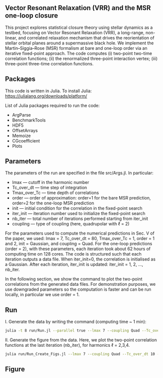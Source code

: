 Vector Resonant Relaxation (VRR) and the MSR one-loop closure
-
This project explores statistical closure theory using stellar dynamics as a testbed, focusing on Vector Resonant Relaxation (VRR),
a long-range, non-linear, and correlated relaxation mechanism that drives the reorientation of stellar orbital planes around a supermassive black hole.
We implement the Martin–Siggia–Rose (MSR) formalism at bare and one-loop order via an iterative fixed-point approach. 
The code computes
(i) two-point two-time correlation functions;
(ii) the renormalized three-point interaction vertex;
(iii) three-point three-time correlation functions.

Packages
-
This code is written in Julia. To install Julia: https://julialang.org/downloads/platform/

List of Julia packages required to run the code:
- ArgParse
- BenchmarkTools 
- HDF5 
- OffsetArrays 
- Memoize
- CGcoefficient
- Plots

Parameters
-
The parameters of the run are specified in the file src/Args.jl.
In particular:
- lmax — cutoff in the harmonic number
- Tc_over_dt — time step of integration
- Tmax_over_Tc — time depth of correlations
- order — order of approximation: order=1 for the bare MSR prediction, order=2 for the one-loop MSR prediction
- init — initial condition for the correlation in the fixed-point search
- iter_init — iteration number used to initialize the fixed-point search
- nb_iter — total number of iterations performed starting from iter_init
- coupling — type of coupling (here, quadrupolar with ℓ = 2)

For the parameters used to compute the numerical predictions in Sec. V of the paper, we used:
lmax = 7, Tc_over_dt = 80, Tmax_over_Tc = 1, order = 1 and 2, init = Gaussian, and coupling = Quad.
For the one-loop predictions (order = 2), with these parameters, each iteration took about 62 hours of computing time on 128 cores.
The code is structured such that each iteration outputs a data file.
When iter_init=0, the correlation is initialised as a Gaussian.
After each iteration, iter_init is updated: iter_init = 1, 2, …, nb_iter.

In the following section, we show the command to plot the two-point correlations from the generated data files.
For demonstration purposes, we use downgraded parameters so the computation is faster and can be run locally, in particular we use order = 1.

Run
-
I. Generate the data by writing the command (computing time ~ 1 min): 

```sh
julia -t 8 run/Run.jl --parallel true --lmax 7 --coupling Quad --Tc_over_dt 10 --Tmax_over_Tc 1 --order 1 --init Gaussian --iter_init 0 --nb_iter 10 
```
II. Generate the figure from the data. Here, we plot the two-point correlation functions at the last iteration (nb_iter), for harmonics ℓ = 2,3,4.
```sh
julia run/Run_Create_Figs.jl --lmax 7 --coupling Quad --Tc_over_dt 10 --Tmax_over_Tc 1 --order 1 --init Gaussian --iter_init 0 --nb_iter 10 
```

Figure
-
